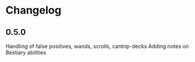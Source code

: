 # Changelog

## 0.5.0
Handling of false positives, wands, scrolls, cantrip-decks
Adding notes on Bestiary abilities